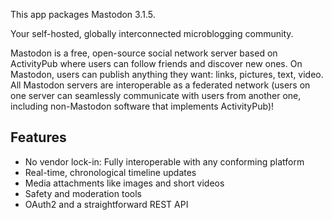 This app packages Mastodon <upstream>3.1.5</upstream>.

Your self-hosted, globally interconnected microblogging community.

Mastodon is a free, open-source social network server based on ActivityPub where users can follow friends and discover new ones. On Mastodon, users can publish anything they want: links, pictures, text, video. All Mastodon servers are interoperable as a federated network (users on one server can seamlessly communicate with users from another one, including non-Mastodon software that implements ActivityPub)!

## Features

* No vendor lock-in: Fully interoperable with any conforming platform
* Real-time, chronological timeline updates
* Media attachments like images and short videos
* Safety and moderation tools
* OAuth2 and a straightforward REST API

